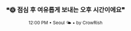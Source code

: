 <div align="center">

<br>

<h3>❝🌞 점심 후 여유롭게 보내는 오후 시간이에요❞</h3>

<sub>12:00 PM • Seoul 🌤️ • by CrowRish</sub>

<br>

</div>